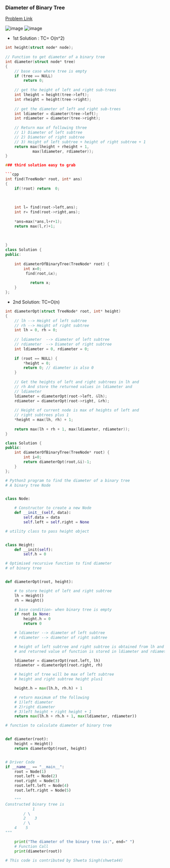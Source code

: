 ### __Diameter of Binary Tree__

[Problem Link]()

![image](https://user-images.githubusercontent.com/51910127/134819342-926ead36-dc2f-4838-88c7-ccddd8adba6b.png)
![image](https://user-images.githubusercontent.com/51910127/134819355-c36d054b-148f-4df3-a474-a2e02630b35e.png)



- 1st Solution : TC= O(n^2)
```cpp
int height(struct node* node);
 
// Function to get diameter of a binary tree
int diameter(struct node* tree)
{
    // base case where tree is empty
    if (tree == NULL)
        return 0;
 
    // get the height of left and right sub-trees
    int lheight = height(tree->left);
    int rheight = height(tree->right);
 
    // get the diameter of left and right sub-trees
    int ldiameter = diameter(tree->left);
    int rdiameter = diameter(tree->right);
 
    // Return max of following three
    // 1) Diameter of left subtree
    // 2) Diameter of right subtree
    // 3) Height of left subtree + height of right subtree + 1
    return max(lheight + rheight + 1,
            max(ldiameter, rdiameter));
}

### third solution easy to grab

```cpp
int find(TreeNode* root, int* ans)
{
    if(!root) return  0;
    
    
    
    int l= find(root->left,ans);
    int r= find(root->right,ans);
    
    *ans=max(*ans,l+r+1);
    return max(l,r)+1;
    
    
    
}
class Solution {
public:
    
    int diameterOfBinaryTree(TreeNode* root) {
        int x=0;
         find(root,&x);
            
           return x;
    }
};
```

 


- 2nd Solution: TC=O(n)

```cpp
int diameterOpt(struct TreeNode* root, int* height)
{
    // lh --> Height of left subtree
    // rh --> Height of right subtree
    int lh = 0, rh = 0;
  
    // ldiameter  --> diameter of left subtree
    // rdiameter  --> Diameter of right subtree
    int ldiameter = 0, rdiameter = 0;
  
    if (root == NULL) {
        *height = 0;
        return 0; // diameter is also 0
    }
  
    // Get the heights of left and right subtrees in lh and
    // rh And store the returned values in ldiameter and
    // ldiameter
    ldiameter = diameterOpt(root->left, &lh);
    rdiameter = diameterOpt(root->right, &rh);
  
    // Height of current node is max of heights of left and
    // right subtrees plus 1
    *height = max(lh, rh) + 1;
  
    return max(lh + rh + 1, max(ldiameter, rdiameter));
}

class Solution {
public:
    int diameterOfBinaryTree(TreeNode* root) {
        int i=0;
        return diameterOpt(root,&i)-1;
    }
};
```
```py
# Python3 program to find the diameter of a binary tree
# A binary tree Node


class Node:

	# Constructor to create a new Node
	def __init__(self, data):
		self.data = data
		self.left = self.right = None

# utility class to pass height object


class Height:
	def __init(self):
		self.h = 0

# Optimised recursive function to find diameter
# of binary tree


def diameterOpt(root, height):

	# to store height of left and right subtree
	lh = Height()
	rh = Height()

	# base condition- when binary tree is empty
	if root is None:
		height.h = 0
		return 0

	# ldiameter --> diameter of left subtree
	# rdiameter --> diameter of right subtree

	# height of left subtree and right subtree is obtained from lh and rh
	# and returned value of function is stored in ldiameter and rdiameter

	ldiameter = diameterOpt(root.left, lh)
	rdiameter = diameterOpt(root.right, rh)

	# height of tree will be max of left subtree
	# height and right subtree height plus1

	height.h = max(lh.h, rh.h) + 1

	# return maximum of the following
	# 1)left diameter
	# 2)right diameter
	# 3)left height + right height + 1
	return max(lh.h + rh.h + 1, max(ldiameter, rdiameter))

# function to calculate diameter of binary tree


def diameter(root):
	height = Height()
	return diameterOpt(root, height)


# Driver Code
if __name__ == "__main__":
	root = Node(1)
	root.left = Node(2)
	root.right = Node(3)
	root.left.left = Node(4)
	root.left.right = Node(5)

	"""
Constructed binary tree is 
			1
		/ \
		2	 3
		/ \
	4	 5
"""

	print("The diameter of the binary tree is:", end=" ")
	# Function Call
	print(diameter(root))

# This code is contributed by Shweta Singh(shweta44)


```

```py

```
